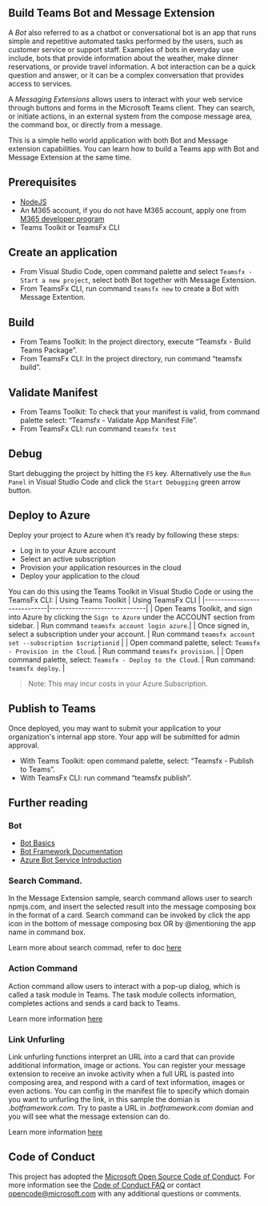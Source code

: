 ## Build Teams Bot and Message Extension 

A *Bot* also referred to as a chatbot or conversational bot is an app that runs simple and repetitive automated tasks performed by the users, such as customer service or support staff. Examples of bots in everyday use include, bots that provide information about the weather, make dinner reservations, or provide travel information. A bot interaction can be a quick question and answer, or it can be a complex conversation that provides access to services.

A *Messaging Extensions* allows users to interact with your web service through buttons and forms in the Microsoft Teams client. They can search, or initiate actions, in an external system from the compose message area, the command box, or directly from a message. 

This is a simple hello world application with both Bot and Message extension capabilities. You can learn how to build a Teams app with Bot and Message Extension at the same time.

## Prerequisites
-	[NodeJS](https://nodejs.org/en/)
-	An M365 account, if you do not have M365 account, apply one from [M365 developer program](https://developer.microsoft.com/en-us/microsoft-365/dev-program)
-	Teams Toolkit or TeamsFx CLI

## Create an application
-	From Visual Studio Code, open command palette and select `Teamsfx - Start a new project`, select both Bot together with Message Extension.
-	From TeamsFx CLI, run command `teamsfx new` to create a Bot with Message Extention.

## Build
-	From Teams Toolkit: In the project directory, execute “Teamsfx - Build Teams Package”.
-	From TeamsFx CLI: In the project directory, run command “teamsfx build”.

## Validate Manifest
-	From Teams Toolkit: To check that your manifest is valid, from command palette select: “Teamsfx - Validate App Manifest File”.
-	From TeamsFx CLI: run command `teamsfx test`

## Debug
Start debugging the project by hitting the `F5` key. Alternatively use the `Run Panel` in Visual Studio Code and click the `Start Debugging` green arrow button.

## Deploy to Azure
Deploy your project to Azure when it’s ready by following these steps:
-	Log in to your Azure account
-	Select an active subscription
-	Provision your application resources in the cloud
-	Deploy your application to the cloud


You can do this using the Teams Toolkit in Visual Studio Code or using the TeamsFx CLI:
| Using Teams Toolkit |	Using TeamsFx CLI |
|-----------------------------|------------------------------|
| Open Teams Toolkit, and sign into Azure by clicking the `Sign to Azure` under the ACCOUNT section from sidebar. |	Run command `teamsfx account login azure`.|
| Once signed in, select a subscription under your account. | Run command `teamsfx account set --subscription $scriptionid` | 
| Open command palette, select: `Teamsfx - Provision in the Cloud`. | Run command `teamsfx provision`. | 
| Open command palette, select: `Teamsfx - Deploy to the Cloud`. | Run command: `teamsfx deploy`. |
<br>
> Note: This may incur costs in your Azure Subscription.

## Publish to Teams
Once deployed, you may want to submit your application to your organization's internal app store. Your app will be submitted for admin approval.
-	With Teams Toolkit: open command palette, select: “Teamsfx - Publish to Teams”.
-	With TeamsFx CLI: run command “teamsfx publish”.


## Further reading
### Bot
-	[Bot Basics](https://docs.microsoft.com/azure/bot-service/bot-builder-basics?view=azure-bot-service-4.0)
-	[Bot Framework Documentation](https://docs.botframework.com/)
-	[Azure Bot Service Introduction](https://docs.microsoft.com/azure/bot-service/bot-service-overview-introduction?view=azure-bot-service-4.0)

 ### Search Command.
In the Message Extension sample, search command allows user to search npmjs.com, and insert the selected result into the message composing box in the format of a card. Search command can be invoked by click the app icon in the bottom of message composing box OR by @mentioning the app name in command box.

Learn more about search commad, refer to doc [here](https://docs.microsoft.com/en-us/microsoftteams/platform/messaging-extensions/how-to/search-commands/define-search-command)


### Action Command

Action command allow users to interact with a pop-up dialog, which is called a task module in Teams. The task module collects information, completes actions and sends a card back to Teams. 

Learn more information [here](https://docs.microsoft.com/en-us/microsoftteams/platform/messaging-extensions/how-to/action-commands/define-action-command)

### Link Unfurling
Link unfurling functions interpret an URL into a card that can provide additional information, image or actions. You can register your message extension to receive an invoke activity when a full URL is pasted into composing area, and respond with a card of text information, images or even actions. You can config in the manifest file to specify which domain you want to unfurling the link, in this sample the domian is *.botframework.com*. Try to paste a URL in *.botframework.com* domian and you will see what the message extension can do.

Learn more information [here](https://docs.microsoft.com/en-us/microsoftteams/platform/messaging-extensions/how-to/link-unfurling?tabs=dotnet)



## Code of Conduct
This project has adopted the [Microsoft Open Source Code of Conduct](https://opensource.microsoft.com/codeofconduct/).
For more information see the [Code of Conduct FAQ](https://opensource.microsoft.com/codeofconduct/faq/) or
contact [opencode@microsoft.com](mailto:opencode@microsoft.com) with any additional questions or comments.
